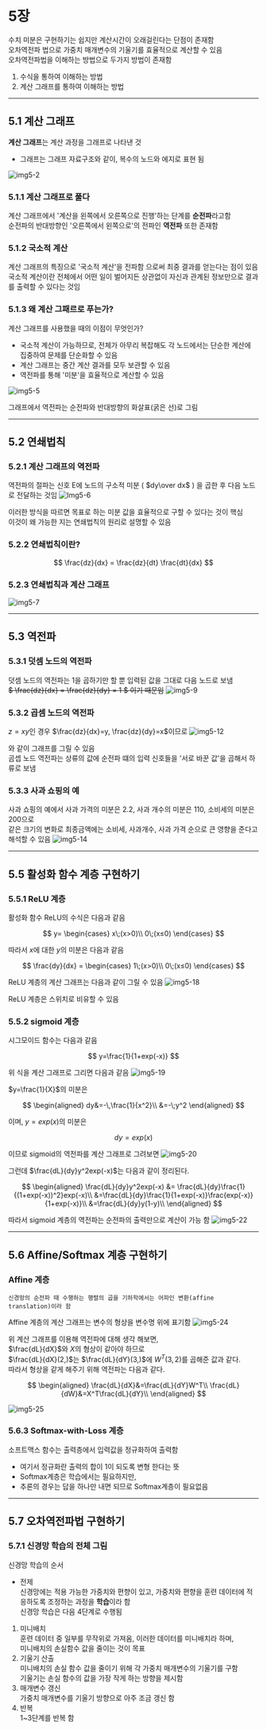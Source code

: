 # 5장
수치 미분은 구현하기는 쉽지만 계산시간이 오래걸린다는 단점이 존재함\
오차역전파 법으로 가중치 매개변수의 기울기를 효율적으로 계산할 수 있음\
오차역전파법을 이해하는 방법으로 두가지 방법이 존재함
1. 수식을 통하여 이해하는 방법
2. 계산 그래프를 통하여 이해하는 방법
----------
## 5.1 계산 그래프
<strong>계산 그래프</strong>는 계산 과정을 그래프로 나타낸 것
- 그래프는 그래프 자료구조와 같이, 복수의 노드와 에지로 표현 됨

![img5-2](https://user-images.githubusercontent.com/58386334/180712813-bef3a16f-19f5-4220-a77c-1cd32e25c152.jpeg)
### 5.1.1 계산 그래프로 풀다
계산 그래프에서 '계산을 왼쪽에서 오른쪽으로 진행'하는 단계를 <strong>순전파</strong>라고함\
순전파의 반대방향인 '오른쪽에서 왼쪽으로'의 전파인 <strong>역전파</strong> 또한 존재함
### 5.1.2 국소적 계산
계산 그래프의 특징으로 '국소적 계산'을 전파함 으로써 최중 결과를 얻는다는 점이 있음\
국소적 계산이란 전체에서 어떤 일이 벌어지든 상관없이 자신과 관계된 정보만으로 결과를 출력할 수 있다는 것임

### 5.1.3 왜 계산 그패르로 푸는가?
계산 그래프를 사용했을 때의 이점이 무엇인가?
- 국소적 계산이 가능하므로, 전체가 아무리 복잡해도 각 노드에서는 단순한 계산에 집중하여 문제를 단순화할 수 있음
- 계산 그래프는 중간 계산 결과를 모두 보관할 수 있음
- 역전파를 통해 '미분'을 효율적으로 계산할 수 있음

![img5-5](https://user-images.githubusercontent.com/58386334/180712836-6a6e8a93-9a5c-4efd-9551-ac0897229e55.jpeg)

그래프에서 역전파는 순전파와 반대방향의 화살표(굵은 선)로 그림

------------
## 5.2 연쇄법칙
### 5.2.1 계산 그래프의 역전파
역전파의 절파는 신호 E에 노드의 구소적 미분 ( $dy\over dx$ ) 을 곱한 후 다음 노드로 전달하는 것임
![Img5-6](https://user-images.githubusercontent.com/58386334/180712871-d3eb0c24-8b9f-48a6-aaf9-da407bcfdb3b.jpeg)

이러한 방식을 따르면 목표로 하는 미분 값을 효율적으로 구할 수 있다는 것이 핵심\
이것이 왜 가능한 지는 연쇄법칙의 원리로 설명할 수 있음
### 5.2.2 연쇄법칙이란?
$$
\frac{dz}{dx} = \frac{dz}{dt} \frac{dt}{dx}
$$
### 5.2.3 연쇄법칙과 계산 그래프
![img5-7](https://user-images.githubusercontent.com/58386334/180712910-7023db68-c177-4693-95ab-6bd101ccafed.jpeg)


----------
## 5.3 역전파
### 5.3.1 덧셈 노드의 역전파
덧셈 노드의 역전파는 1을 곱하기만 할 뿐 입력된 값을 그대로 다음 노드로 보냄\
~~$ \frac{dz}{dx} = \frac{dz}{dy} = 1 $ 이기 때문임~~
![img5-9](https://user-images.githubusercontent.com/58386334/180712944-644d8649-ac4c-4d91-9fb1-d47b752d2085.jpeg)

### 5.3.2 곱셈 노드의 역전파
$z = xy$인 경우 $\frac{dz}{dx}=y, \frac{dz}{dy}=x$이므로
![img5-12](https://user-images.githubusercontent.com/58386334/180712957-77fe0d5b-e654-496e-ae6b-a1327fbe1250.jpeg)

와 같이 그래프를 그릴 수 있음\
곰셉 노드 역전파는 상류의 값에 순전파 떄의 입력 신호들을 '서로 바꾼 값'을 곱해서 하류로 보냄
### 5.3.3 사과 쇼핑의 예
사과 쇼핑의 예에서 사과 가격의 미분은 2.2, 사과 개수의 미분은 110, 소비세의 미분은 200으로\
같은 크기의 변화로 최종금액에는 소비세, 사과개수, 사과 가격 순으로 큰 영향을 준다고 해석할 수 있음
![img5-14](https://user-images.githubusercontent.com/58386334/180712968-2fb362f3-05f5-4e0c-8c44-05c2472de067.jpeg)


------------
## 5.5 활성화 함수 계층 구현하기
### 5.5.1 ReLU 계층
활성화 함수 ReLU의 수식은 다음과 같음

$$
y= \begin{cases}
x\;(x>0)\\
0\;(x≤0)
\end{cases}
$$

따라서 $x$에 대한 $y$의 미분은 다음과 같음

$$
\frac{dy}{dx} = \begin{cases}
1\;(x>0)\\
0\;(x≤0)
\end{cases}
$$

ReLU 계층의 계산 그래프는 다음과 같이 그릴 수 있음
![img5-18](https://user-images.githubusercontent.com/58386334/180713038-45a3a657-322c-4fa1-883d-7377d019c0ed.jpeg)

ReLU 계층은 스위치로 비유할 수 있음
### 5.5.2 sigmoid 계층
시그모이드 함수는 다음과 같음

$$
y=\frac{1}{1+exp(-x)}
$$

위 식을 계산 그래프로 그리면 다음과 같음
![img5-19](https://user-images.githubusercontent.com/58386334/180713047-fb1d5a8d-7f43-4d93-8a5f-d243ce59a116.jpeg)

$y=\frac{1}{X}$의 미분은

$$
\begin{aligned}
dy&=-\,\frac{1}{x^2}\\
&=-\;y^2
\end{aligned}
$$

이며, $y=exp(x)$의 미분은

$$
dy=exp(x)
$$

이므로 sigmoid의 역전파를 계산 그래프로 그려보면
![img5-20](https://user-images.githubusercontent.com/58386334/180713088-83e7191e-8132-410b-98e1-198df554d3eb.jpeg)

그런데 $\frac{dL}{dy}y^2exp(-x)$는 다음과 같이 정리된다.

$$
\begin{aligned}
\frac{dL}{dy}y^2exp(-x) &= \frac{dL}{dy}\frac{1}{(1+exp(-x))^2}exp(-x)\\
&=\frac{dL}{dy}\frac{1}{1+exp(-x)}\frac{exp(-x)}{1+exp(-x)}\\
&=\frac{dL}{dy}y(1-y)\\
\end{aligned}
$$

따라서 sigmoid 계층의 역전파는 순전파의 출력만으로 계산이 가능 함
![img5-22](https://user-images.githubusercontent.com/58386334/180713111-c1444fb7-270f-4dce-9768-967527bc3cda.jpeg)

---------
## 5.6 Affine/Softmax 계층 구현하기
### Affine 계층
```
신경망의 순전파 때 수행하는 행렬의 곱을 기하학에서는 어파인 변환(affine translation)이라 함
```
Affine 계층의 계산 그래프는 변수의 형상을 변수명 위에 표기함
![img5-24](https://user-images.githubusercontent.com/58386334/180713138-3f0b70b4-51e3-472e-9c2b-c7d7448928f4.jpeg)

위 계산 그래프를 이용해 역전파에 대해 생각 해보면,\
$\frac{dL}{dX}$와 $X$의 형상이 같아야 하므로\
$\frac{dL}{dX}(2,)$는 $\frac{dL}{dY}(3,)$에 $W^T(3,2)$를 곱해준 값과 같다. \
따라서 형상을 같게 해주기 위해 역전파는 다음과 같다.

$$
\begin{aligned}
\frac{dL}{dX}&=\frac{dL}{dY}W^T\\
\frac{dL}{dW}&=X^T\frac{dL}{dY}\\
\end{aligned}
$$

![img5-25](https://user-images.githubusercontent.com/58386334/180713157-0ad312a9-6951-43d4-bd9b-7003b5109534.jpeg)
### 5.6.3 Softmax-with-Loss 계층
소프트맥스 함수는 출력층에서 입력값을 정규화하여 출력함
- 여기서 정규화란 출력의 합이 1이 되도록 변형 한다는 뜻
- Softmax계층은 학습에서는 필요하지만,
- 추론의 경우는 답을 하나만 내면 되므로 Softmax계층이 필요없음

-----------
## 5.7 오차역전파법 구현하기
### 5.7.1 신경망 학습의 전체 그림
신경망 학습의 순서
- 전제\
신경망에는 적용 가능한 가중치와 편향이 있고, 가중치와 편향을 훈련 데이터에 적응하도록 조정하는 과정을 <strong>학습</strong>이라 함\
신경망 학습은 다음 4단계로 수행됨
1. 미니배치\
훈련 데이터 중 일부를 무작위로 가져옴, 이러한 데이터를 미니배치라 하며,\
미니배치의 손실함수 값을 줄이는 것이 목표
2. 기울기 산출\
미니배치의 손실 함수 값을 줄이기 위해 각 가중치 매개변수의 기울기를 구함\
기울기는 손실 함수의 값을 가장 작게 하는 방향을 제시함
3. 매개변수 갱신\
가중치 매개변수를 기울기 방향으로 아주 조금 갱신 함
4. 반복\
1~3단계를 반복 함

